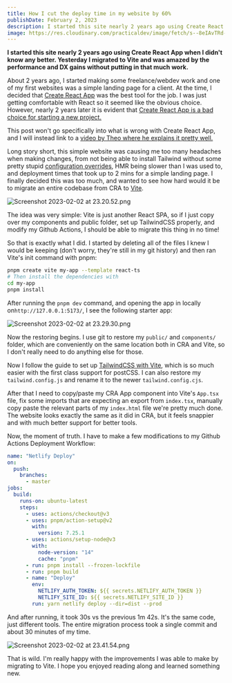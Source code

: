 ```yaml
---
title: How I cut the deploy time in my website by 60%
publishDate: February 2, 2023
description: I started this site nearly 2 years ago using Create React App when I didn't know any better. Yesterday I migrated to Vite and was amazed by the performance and DX gains without putting in that much work.
image: https://res.cloudinary.com/practicaldev/image/fetch/s--8eIAvTRd--/c_imagga_scale,f_auto,fl_progressive,h_420,q_auto,w_1000/https://dev-to-uploads.s3.amazonaws.com/uploads/articles/nvi1wa2sy5wnmsjhf239.jpg
---
```


**I started this site nearly 2 years ago using Create React App when I didn't know any better. Yesterday I migrated to Vite and was amazed by the performance and DX gains without putting in that much work.**

About 2 years ago, I started making some freelance/webdev work and one of my first websites was a simple landing page for a client. At the time, I decided that [Create React App](https://create-react-app.dev) was the best tool for the job. I was just getting comfortable with React so it seemed like the obvious choice. However, nearly 2 years later it is evident that [Create React App is a bad choice for starting a new project.](https://github.com/reactjs/reactjs.org/pull/5487)

This post won't go specifically into what is wrong with Create React App, and I will instead link to a [video by Theo where he explains it pretty well.](https://youtu.be/7m14f0ZzMyY)

Long story short, this simple website was causing me too many headaches when making changes, from not being able to install Tailwind without some pretty stupid [configuration overrides](https://github.com/dilanx/craco), HMR being slower than I was used to, and deployment times that took up to 2 mins for a simple landing page. I finally decided this was too much, and wanted to see how hard would it be to migrate an entire codebase from CRA to [Vite](https://vitejs.dev/).

![Screenshot 2023-02-02 at 23.20.52.png](https://storage.googleapis.com/blog-axelpadilla.appspot.com/marktext%2Fimg%2FScreenshot%202023-02-02%20at%2023.20.52.png "This was one of my deployments before migrating")

The idea was very simple: Vite is just another React SPA, so if I just copy over my components and public folder, set up TailwindCSS properly, and modify my Github Actions, I should be able to migrate this thing in no time!

So that is exactly what I did. I started by deleting all of the files I knew I would be keeping (don't worry, they're still in my git history) and then ran Vite's init command with pnpm:

```bash
pnpm create vite my-app --template react-ts
# Then install the dependencies with
cd my-app
pnpm install
```

After running the `pnpm dev` command, and opening the app in locally on`http://127.0.0.1:5173/`, I see the following starter app:

![Screenshot 2023-02-02 at 23.29.30.png](https://storage.googleapis.com/blog-axelpadilla.appspot.com/marktext%2Fimg%2FScreenshot%202023-02-02%20at%2023.29.30.png)

Now the restoring begins. I use git to restore my `public/` and `components/` folder, which are conveniently on the same location both in CRA and Vite, so I don't really need to do anything else for those.

Now I follow the guide to set up [TailwindCSS with Vite](https://tailwindcss.com/docs/guides/vite), which is so much easier with the first class support for postCSS. I can also restore my `tailwind.config.js` and rename it to the newer `tailwind.config.cjs`.

After that I need to copy/paste my CRA App component into Vite's `App.tsx` file, fix some imports that are expecting an export from `index.tsx`, manually copy paste the relevant parts of my `index.html` file we're pretty much done. The website looks exactly the same as it did in CRA, but it feels snappier and with much better support for better tools.

Now, the moment of truth. I have to make a few modifications to my Github Actions Deployment Workflow:

```yaml
name: "Netlify Deploy"
on:
  push:
    branches:
      - master
jobs:
  build:
    runs-on: ubuntu-latest
    steps:
      - uses: actions/checkout@v3
      - uses: pnpm/action-setup@v2
        with:
          version: 7.25.1
      - uses: actions/setup-node@v3
        with:
          node-version: "14"
          cache: "pnpm"
      - run: pnpm install --frozen-lockfile
      - run: pnpm build
      - name: "Deploy"
        env:
          NETLIFY_AUTH_TOKEN: ${{ secrets.NETLIFY_AUTH_TOKEN }}
          NETLIFY_SITE_ID: ${{ secrets.NETLIFY_SITE_ID }}
        run: yarn netlify deploy --dir=dist --prod
```

And after running, it took 30s vs the previous 1m 42s. It's the same code, just different tools. The entire migration process took a single commit and about 30 minutes of my time.

![Screenshot 2023-02-02 at 23.41.54.png](https://storage.googleapis.com/blog-axelpadilla.appspot.com/marktext%2Fimg%2FScreenshot%202023-02-02%20at%2023.41.54.png)

That is wild. I'm really happy with the improvements I was able to make by migrating to Vite. I hope you enjoyed reading along and learned something new.
